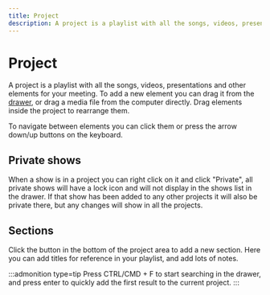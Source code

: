 ```yaml
---
title: Project
description: A project is a playlist with all the songs, videos, presentations and other elements for your meeting.
---
```


<script>
    import Key from '../../../components/Key.svelte';
</script>

# Project

A project is a playlist with all the songs, videos, presentations and other elements for your meeting. To add a new element you can drag it from the [drawer](./drawer), or drag a media file from the computer directly. Drag elements inside the project to rearrange them.

To navigate between elements you can click them or press the arrow down/up buttons on the keyboard.

## Private shows

When a show is in a project you can right click on it and click "Private", all private shows will have a lock icon and will not display in the shows list in the drawer. If that show has been added to any other projects it will also be private there, but any changes will show in all the projects.

## Sections

Click the button in the bottom of the project area to add a new section. Here you can add titles for reference in your playlist, and add lots of notes.

:::admonition type=tip
Press <Key>CTRL/CMD + F</Key> to start searching in the drawer, and press enter to quickly add the first result to the current project.
:::
